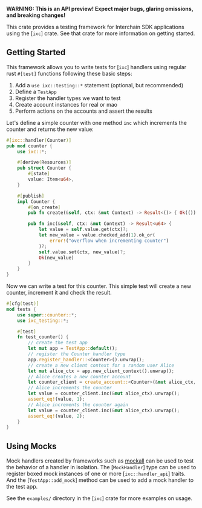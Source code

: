 **WARNING: This is an API preview! Expect major bugs, glaring omissions, and breaking changes!**

This crate provides a testing framework for Interchain SDK applications
using the [`ixc`] crate.
See that crate for more information on getting started.

## Getting Started

This framework allows you to write tests for [`ixc`] handlers
using regular rust `#[test]` functions following these basic steps:

1. Add a `use ixc::testing::*` statement (optional, but recommended)
2. Define a `TestApp`
3. Register the handler types we want to test
4. Create account instances for real or mao
5. Perform actions on the accounts and assert the results

Let's define a simple counter with one method `inc` which increments the counter and returns
the new value:
```rust
#[ixc::handler(Counter)]
pub mod counter {
    use ixc::*;

    #[derive(Resources)]
    pub struct Counter {
        #[state]
        value: Item<u64>,
    }

    #[publish]
    impl Counter {
        #[on_create]
        pub fn create(&self, ctx: &mut Context) -> Result<()> { Ok(()) }

        pub fn inc(&self, ctx: &mut Context) -> Result<u64> {
            let value = self.value.get(ctx)?;
            let new_value = value.checked_add(1).ok_or(
                error!("overflow when incrementing counter")
            )?;
            self.value.set(ctx, new_value)?;
            Ok(new_value)
        }
    }
}
```

Now we can write a test for this counter.
This simple test will create a new counter, increment it
and check the result.

```rust
#[cfg(test)]
mod tests {
    use super::counter::*;
    use ixc_testing::*;

    #[test]
    fn test_counter() {
        // create the test app
        let mut app = TestApp::default();
        // register the Counter handler type
        app.register_handler::<Counter>().unwrap();
        // create a new client context for a random user Alice
        let mut alice_ctx = app.new_client_context().unwrap();
        // Alice creates a new counter account 
        let counter_client = create_account::<Counter>(&mut alice_ctx, CounterCreate {}).unwrap();
        // Alice increments the counter
        let value = counter_client.inc(&mut alice_ctx).unwrap();
        assert_eq!(value, 1);
        // Alice increments the counter again
        let value = counter_client.inc(&mut alice_ctx).unwrap();
        assert_eq!(value, 2);
    }
}
```

## Using Mocks

Mock handlers created by frameworks such as [mockall](https://docs.rs/mockall)
can be used to test the behavior of a handler in isolation.
The [`MockHandler`] type can be used to register boxed mock instances
of one or more [`ixc::handler_api`] traits.
And the [`TestApp::add_mock`] method can be used to add a mock handler to the test app.

See the `examples/` directory in the [`ixc`] crate for more examples on usage.
